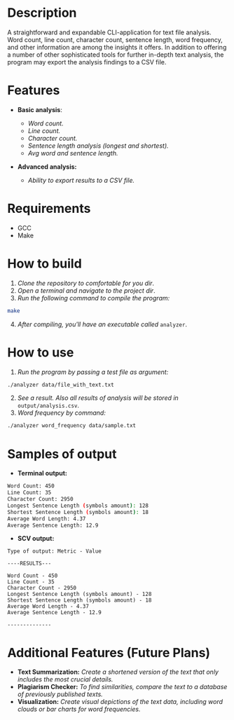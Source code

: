 # Description
A straightforward and expandable CLI-application for text file analysis. Word count, line count, character count, sentence length, word frequency, and other information are among the insights it offers. In addition to offering a number of other sophisticated tools for further in-depth text analysis, the program may export the analysis findings to a CSV file.

# Features
- **Basic analysis**: 
    - *Word count.*
    - *Line count.*
    - *Character count.*
    - *Sentence length analysis (longest and shortest).*
    - *Avg word and sentence length.*

- **Advanced analysis:**
    - *Ability to export results to a CSV file.*

# Requirements 
- GCC 
- Make

# How to build 
1. *Clone the repository to comfortable for you dir*.
2. *Open a terminal and navigate to the project dir*.
3. *Run the following command to compile the program:*
``` Bash
make
```
4. *After compiling, you'll have an executable called* `analyzer`. 

# How to use
1. *Run the program by passing a test file as argument:*
``` Bash
./analyzer data/file_with_text.txt
```
2. *See a result. Also all results of analysis will be stored in* `output/analysis.csv`.
3. *Word frequency by command:*
``` Bash
./analyzer word_frequency data/sample.txt
```

# Samples of output
- **Terminal output:**
``` Bash
Word Count: 450
Line Count: 35
Character Count: 2950
Longest Sentence Length (symbols amount): 128
Shortest Sentence Length (symbols amount): 18
Average Word Length: 4.37
Average Sentence Length: 12.9
```
- **SCV output:**
``` CSV
Type of output: Metric - Value

----RESULTS---

Word Count - 450
Line Count - 35
Character Count - 2950
Longest Sentence Length (symbols amount) - 128
Shortest Sentence Length (symbols amount) - 18
Average Word Length - 4.37
Average Sentence Length - 12.9

--------------
```

# Additional Features (Future Plans)
- **Text Summarization:** *Create a shortened version of the text that only includes the most crucial details.*
- **Plagiarism Checker:** *To find similarities, compare the text to a database of previously published texts.*
- **Visualization:** *Create visual depictions of the text data, including word clouds or bar charts for word frequencies.*
